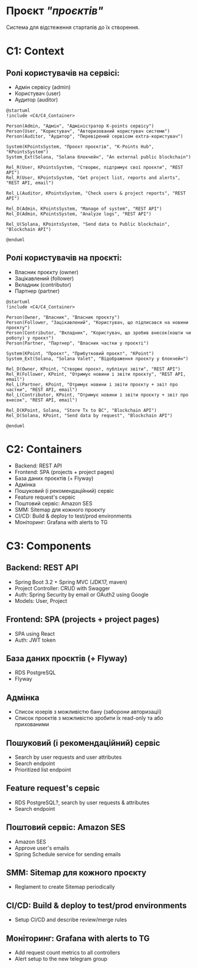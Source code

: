 # Проєкт *"проєктів"*
Система для відстеження стартапів до їх створення.

# C1: Context 
## Ролі користувачів на сервісі:
* Адмін сервісу (admin)
* Користувач (user)
* Аудитор (auditor)

```
@startuml
!include <C4/C4_Container>

Person(Admin, "Адмін", "Адміністратор K-points сервісу")
Person(User, "Користувач", "Авторизований користувач системи")
Person(Auditor, "Аудитор", "Перевірений сервісом extra-користувач")

System(KPointsSystem, "Проєкт проєктів", "K-Points Hub", "KPointsSystem")
System_Ext(Solana, "Solana блокчейн", "An external public blockchain")

Rel_R(User, KPointsSystem, "Створює, підтримує свої проєкти", "REST API")
Rel_R(User, KPointsSystem, "Get project list, reports and alerts", "REST API, email")

Rel_L(Auditor, KPointsSystem, "Check users & project reports", "REST API")

Rel_D(Admin, KPointsSystem, "Manage of system", "REST API")
Rel_D(Admin, KPointsSystem, "Analyze logs", "REST API")

Rel_U(Solana, KPointsSystem, "Send data to Public blockchain", "Blockchain API")

@enduml
```

## Ролі користувачів на проєкті:
* Власник проєкту (owner)
* Зацікавлений (follower)
* Вкладник (contributor)
* Партнер (partner)

```plantuml
@startuml
!include <C4/C4_Container>

Person(Owner, "Власник", "Власник проєкту")
Person(Follower, "Зацікавлений", "Користувач, що підписався на новини проєкту")
Person(Contributor, "Вкладник", "Користувач, що зробив внесок(кошти чи роботу) у проєкт")
Person(Partner, "Партнер", "Власник частки у проєкті")

System(KPoint, "Проєкт", "Прибутковий проєкт", "KPoint")
System_Ext(Solana, "Solana Valet", "Відображення проєкту у блокчейн")

Rel_D(Owner, KPoint, "Створює проєкт, публікує звіти", "REST API")
Rel_R(Follower, KPoint, "Отримує новини і звіти проєкту", "REST API, email")
Rel_L(Partner, KPoint, "Отримує новини і звіти проєкту + звіт про частки", "REST API, email")
Rel_L(Contributor, KPoint, "Отримує новини і звіти проєкту + звіт про внесок", "REST API, email")

Rel_D(KPoint, Solana, "Store Tx to BC", "Blockchain API")
Rel_D(Solana, KPoint, "Send data by request", "Blockchain API")

@enduml
```

# C2: Containers
* Backend: REST API  
* Frontend: SPA (projects + project pages) 
* База даних проєктів (+ Flyway)
* Адмінка
* Пошуковий (і рекомендаційний) сервіс
* Feature request's сервіс
* Поштовий сервіс: Amazon SES
* SMM: Sitemap для кожного проєкту
* CI/CD: Build & deploy to test/prod environments 
* Моніторинг: Grafana with alerts to TG 

# C3: Components
## Backend: REST API 
* Spring Boot 3.2 + Spring MVC (JDK17, maven)
* Project Controller: CRUD with Swagger
* Auth: Spring Security by email or OAuth2 using Google 
* Models: User, Project 
## Frontend: SPA (projects + project pages)
* SPA using React 
* Auth: JWT token
## База даних проєктів (+ Flyway)
* RDS PostgreSQL
* Flyway
## Адмінка
* Список юзерів з можливістю бану (заборони авторизації)
* Список проєктів з можливістю зробити їх read-only та або прихованими
## Пошуковий (і рекомендаційний) сервіс
* Search by user requests and user attributes
* Search endpoint
* Prioritized list endpoint
## Feature request's сервіс
* RDS PostgreSQL?, search by user requests & attributes
* Search endpoint
## Поштовий сервіс: Amazon SES
* Amazon SES
* Approve user's emails
* Spring Schedule service for sending emails
## SMM: Sitemap для кожного проєкту
* Reglament to create Sitemap periodically
## CI/CD: Build & deploy to test/prod environments
* Setup CI/CD and describe review/merge rules
## Моніторинг: Grafana with alerts to TG
* Add request count metrics to all controllers
* Alert setup to the new telegram group 
